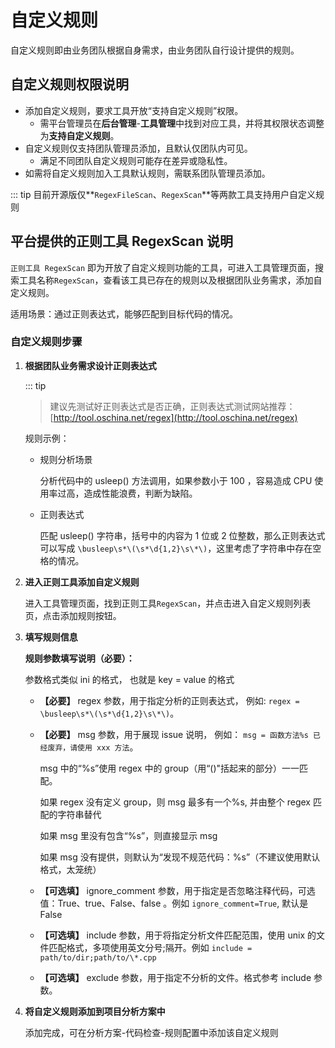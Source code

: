 # 自定义规则

自定义规则即由业务团队根据自身需求，由业务团队自行设计提供的规则。

## 自定义规则权限说明

- 添加自定义规则，要求工具开放“支持自定义规则”权限。  
  - 需平台管理员在**后台管理**-**工具管理**中找到对应工具，并将其权限状态调整为**支持自定义规则**。  
- 自定义规则仅支持团队管理员添加，且默认仅团队内可见。  
  - 满足不同团队自定义规则可能存在差异或隐私性。  
- 如需将自定义规则加入工具默认规则，需联系团队管理员添加。  

::: tip
目前开源版仅**`RegexFileScan`、`RegexScan`**等两款工具支持用户自定义规则

## 平台提供的正则工具 RegexScan 说明

`正则工具 RegexScan` 即为开放了自定义规则功能的工具，可进入工具管理页面，搜索工具名称`RegexScan`，查看该工具已存在的规则以及根据团队业务需求，添加自定义规则。

适用场景：通过正则表达式，能够匹配到目标代码的情况。

### 自定义规则步骤

1. **根据团队业务需求设计正则表达式**

   ::: tip
   >
   > 建议先测试好正则表达式是否正确，正则表达式测试网站推荐：[http://tool.oschina.net/regex](http://tool.oschina.net/regex)

   规则示例：

   - 规则分析场景

     分析代码中的 usleep() 方法调用，如果参数小于 100 ，容易造成 CPU 使用率过高，造成性能浪费，判断为缺陷。

   - 正则表达式

     匹配 usleep() 字符串，括号中的内容为 1 位或 2 位整数，那么正则表达式可以写成 `\busleep\s*\(\s*\d{1,2}\s\*\)`，这里考虑了字符串中存在空格的情况。

2. **进入正则工具添加自定义规则**

   进入工具管理页面，找到正则工具`RegexScan`，并点击进入自定义规则列表页，点击添加规则按钮。

3. **填写规则信息**

   **规则参数填写说明（必要）：**

   参数格式类似 ini 的格式， 也就是 key = value 的格式

   - **【必要】** regex 参数，用于指定分析的正则表达式， 例如: `regex = \busleep\s*\(\s*\d{1,2}\s\*\)`。

   - **【必要】** msg 参数，用于展现 issue 说明， 例如： `msg = 函数方法%s 已经废弃，请使用 xxx 方法`。

     msg 中的“%s”使用 regex 中的 group（用“()"括起来的部分）一一匹配。

     如果 regex 没有定义 group，则 msg 最多有一个%s, 并由整个 regex 匹配的字符串替代

     如果 msg 里没有包含“%s”，则直接显示 msg

     如果 msg 没有提供，则默认为“发现不规范代码：%s”（不建议使用默认格式，太笼统）

   - **【可选填】** ignore_comment 参数，用于指定是否忽略注释代码，可选值：True、true、False、false 。例如 `ignore_comment=True`, 默认是 False

   - **【可选填】** include 参数，用于将指定分析文件匹配范围，使用 unix 的文件匹配格式，多项使用英文分号;隔开。例如 `include = path/to/dir;path/to/\*.cpp`

   - **【可选填】** exclude 参数，用于指定不分析的文件。格式参考 include 参数。

4. **将自定义规则添加到项目分析方案中**

   添加完成，可在分析方案-代码检查-规则配置中添加该自定义规则
